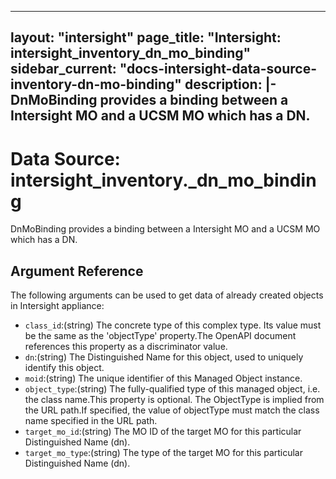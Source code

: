 
---
layout: "intersight"
page_title: "Intersight: intersight_inventory_dn_mo_binding"
sidebar_current: "docs-intersight-data-source-inventory-dn-mo-binding"
description: |-
DnMoBinding provides a binding between a Intersight MO and a UCSM MO which has a DN.
---

# Data Source: intersight_inventory._dn_mo_binding
DnMoBinding provides a binding between a Intersight MO and a UCSM MO which has a DN.
## Argument Reference
The following arguments can be used to get data of already created objects in Intersight appliance:
* `class_id`:(string) The concrete type of this complex type. Its value must be the same as the 'objectType' property.The OpenAPI document references this property as a discriminator value. 
* `dn`:(string) The Distinguished Name for this object, used to uniquely identify this object. 
* `moid`:(string) The unique identifier of this Managed Object instance. 
* `object_type`:(string) The fully-qualified type of this managed object, i.e. the class name.This property is optional. The ObjectType is implied from the URL path.If specified, the value of objectType must match the class name specified in the URL path. 
* `target_mo_id`:(string) The MO ID of the target MO for this particular Distinguished Name (dn). 
* `target_mo_type`:(string) The type of the target MO for this particular Distinguished Name (dn). 
